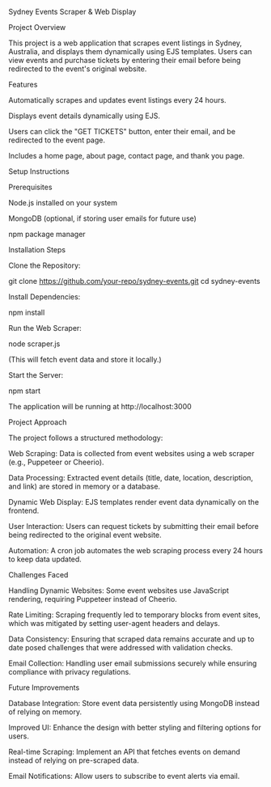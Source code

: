 Sydney Events Scraper & Web Display

Project Overview

This project is a web application that scrapes event listings in Sydney, Australia, and displays them dynamically using EJS templates. Users can view events and purchase tickets by entering their email before being redirected to the event's original website.

Features

Automatically scrapes and updates event listings every 24 hours.

Displays event details dynamically using EJS.

Users can click the "GET TICKETS" button, enter their email, and be redirected to the event page.

Includes a home page, about page, contact page, and thank you page.

Setup Instructions

Prerequisites

Node.js installed on your system

MongoDB (optional, if storing user emails for future use)

npm package manager

Installation Steps

Clone the Repository:

git clone https://github.com/your-repo/sydney-events.git
cd sydney-events

Install Dependencies:

npm install

Run the Web Scraper:

node scraper.js

(This will fetch event data and store it locally.)

Start the Server:

npm start

The application will be running at http://localhost:3000

Project Approach

The project follows a structured methodology:

Web Scraping: Data is collected from event websites using a web scraper (e.g., Puppeteer or Cheerio).

Data Processing: Extracted event details (title, date, location, description, and link) are stored in memory or a database.

Dynamic Web Display: EJS templates render event data dynamically on the frontend.

User Interaction: Users can request tickets by submitting their email before being redirected to the original event website.

Automation: A cron job automates the web scraping process every 24 hours to keep data updated.

Challenges Faced

Handling Dynamic Websites: Some event websites use JavaScript rendering, requiring Puppeteer instead of Cheerio.

Rate Limiting: Scraping frequently led to temporary blocks from event sites, which was mitigated by setting user-agent headers and delays.

Data Consistency: Ensuring that scraped data remains accurate and up to date posed challenges that were addressed with validation checks.

Email Collection: Handling user email submissions securely while ensuring compliance with privacy regulations.

Future Improvements

Database Integration: Store event data persistently using MongoDB instead of relying on memory.

Improved UI: Enhance the design with better styling and filtering options for users.

Real-time Scraping: Implement an API that fetches events on demand instead of relying on pre-scraped data.

Email Notifications: Allow users to subscribe to event alerts via email.
